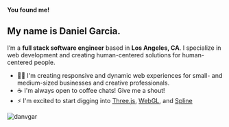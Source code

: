 **You found me!**
## My name is Daniel Garcia.
I’m a **full stack software engineer** based in **Los Angeles, CA**. I specialize in web development and creating human-centered solutions for human-centered people.

- 👨‍💻 I'm creating responsive and dynamic web experiences for small- and medium-sized businesses and creative professionals.
- ☕️ I'm always open to coffee chats! Give me a shout!
- ⚡ I'm excited to start digging into [Three.js](https://threejs.org/), [WebGL](https://get.webgl.org/), and [Spline](https://spline.design/)

<p><img align="left" src="https://github-readme-stats.vercel.app/api/top-langs?username=danvgar&show_icons=true&locale=en&layout=compact" alt="danvgar" /></p>

<!-- <p>&nbsp;<img align="center" src="https://github-readme-stats.vercel.app/api?username=danvgar&show_icons=true&locale=en" alt="danvgar" /></p>

<p><img align="center" src="https://github-readme-streak-stats.herokuapp.com/?user=danvgar&" alt="danvgar" /></p> -->

<!--
**danvgar/danvgar** is a ✨ _special_ ✨ repository because its `README.md` (this file) appears on your GitHub profile.

Here are some ideas to get you started:

- 🔭 I’m currently working on ...
- 🌱 I’m currently learning ...
- 👯 I’m looking to collaborate on ...
- 🤔 I’m looking for help with ...
- 💬 Ask me about ...
- 📫 How to reach me: ...
- 😄 Pronouns: ...
- ⚡ Fun fact: ...
-->


